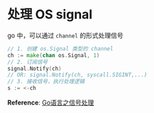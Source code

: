 # 处理 OS signal

go 中，可以通过 `channel` 的形式处理信号

``` go
// 1. 创建 os.Signal 类型的 channel
ch := make(chan os.Signal, 1)
// 2. 订阅信号
signal.Notify(ch)
// OR: signal.Notify(ch, syscall.SIGINT,...)
// 3. 接收信号，执行处理逻辑
s := <-ch
```

**Reference**: [Go语言之信号处理](https://zhuanlan.zhihu.com/p/128953024)
